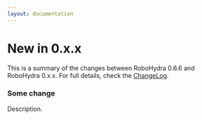 ```yaml
---
layout: documentation
---
```


New in 0.x.x
============

This is a summary of the changes between RoboHydra 0.6.6 and RoboHydra
0.x.x. For full details, check the
[ChangeLog](https://raw.github.com/robohydra/robohydra/master/ChangeLog).


### Some change

Description.
